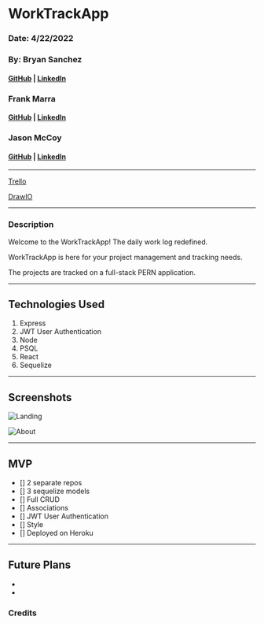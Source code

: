 # WorkTrackApp

### Date: 4/22/2022

### By: Bryan Sanchez

#### [GitHub]() | [LinkedIn](https://www.https://www.linkedin.com/in/bryvn1xx/)

### Frank Marra

#### [GitHub]() | [LinkedIn](https://www.linkedin.com/in/frankrmarra/)

### Jason McCoy

#### [GitHub](https://github.com/MC-JSON) | [LinkedIn](https://www.linkedin.com/in/jasonwmccoy/)

---

[Trello](https://trello.com/b/R3ERjgEi/worktrackapp)

[DrawIO]()

---

### Description

Welcome to the WorkTrackApp! The daily work log redefined.

WorkTrackApp is here for your project management and tracking needs.

The projects are tracked on a full-stack PERN application.

---

## Technologies Used

1.  Express
2.  JWT User Authentication
3.  Node
4.  PSQL
5.  React
6.  Sequelize

---

## Screenshots

![Landing]()

![About]()

---

## **MVP**

- [] 2 separate repos
- [] 3 sequelize models
- [] Full CRUD
- [] Associations
- [] JWT User Authentication
- [] Style
- [] Deployed on Heroku

---

## **Future Plans**

-

-

### **Credits**

###

###
